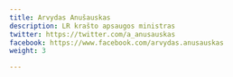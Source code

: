 ```yaml
---
title: Arvydas Anušauskas
description: LR krašto apsaugos ministras
twitter: https://twitter.com/a_anusauskas
facebook: https://www.facebook.com/arvydas.anusauskas
weight: 3

---
```


